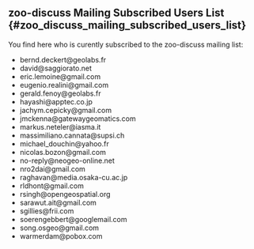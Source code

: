 ## zoo-discuss Mailing Subscribed Users List {#zoo_discuss_mailing_subscribed_users_list}

You find here who is curently subscribed to the zoo-discuss mailing
list:

-   bernd.deckert\@geolabs.fr
-   david\@saggiorato.net
-   eric.lemoine\@gmail.com
-   eugenio.realini\@gmail.com
-   gerald.fenoy\@geolabs.fr
-   hayashi\@apptec.co.jp
-   jachym.cepicky\@gmail.com
-   jmckenna\@gatewaygeomatics.com
-   markus.neteler\@iasma.it
-   massimiliano.cannata\@supsi.ch
-   michael_douchin\@yahoo.fr
-   nicolas.bozon\@gmail.com
-   no-reply\@neogeo-online.net
-   nro2dai\@gmail.com
-   raghavan\@media.osaka-cu.ac.jp
-   rldhont\@gmail.com
-   rsingh\@opengeospatial.org
-   sarawut.ait\@gmail.com
-   sgillies\@frii.com
-   soerengebbert\@googlemail.com
-   song.osgeo\@gmail.com
-   warmerdam\@pobox.com
